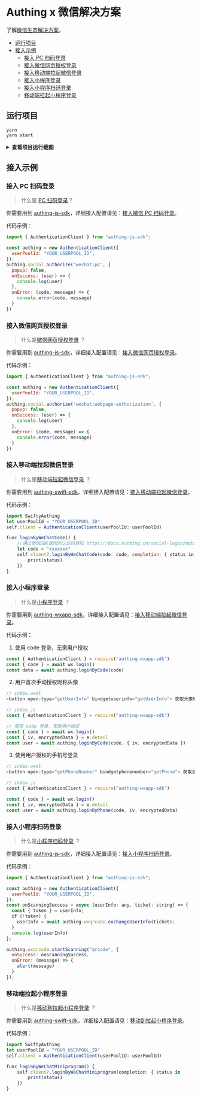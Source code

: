 # Authing x 微信解决方案

了解[微信生态解决方案](https://authing.cn/solution/wechat)。

- [运行项目](#运行项目)
- [接入示例](#接入示例)
  - [接入 PC 扫码登录](#接入-pc-扫码登录)
  - [接入微信网页授权登录](#接入微信网页授权登录)
  - [接入移动端拉起微信登录](#接入移动端拉起微信登录)
  - [接入小程序登录](#接入小程序登录)
  - [接入小程序扫码登录](#接入小程序扫码登录)
  - [移动端拉起小程序登录](#移动端拉起小程序登录)

## 运行项目

```
yarn
yarn start
```

<details>
<summary><strong>查看项目运行截图</strong></summary>

![](https://cdn.authing.cn/blog/20201115153530.png)

![](https://cdn.authing.cn/blog/20201115153548.png)

![](https://cdn.authing.cn/blog/20201115153610.png)
</details>

## 接入示例

### 接入 PC 扫码登录

> 什么是 [PC 扫码登录](https://developers.weixin.qq.com/doc/oplatform/Website_App/WeChat_Login/Wechat_Login.html)？

你需要用到 [authing-js-sdk](https://docs.authing.co/sdk/sdk-for-node/authentication/SocialAuthenticationClient.html)，详细接入配置请见：[接入微信 PC 扫码登录](https://docs.authing.co/social-login/web/wechat-pc.html)。

代码示例：

```javascript
import { AuthenticationClient } from "authing-js-sdk";

const authing = new AuthenticationClient({
  userPoolId: "YOUR_USERPOOL_ID",
});
authing.social.authorize('wechat:pc', {
  popup: false,
  onSuccess: (user) => {
    console.log(user)
  },
  onError: (code, message) => {
    console.error(code, message)
  }
})
```

### 接入微信网页授权登录

> 什么是[微信网页授权登录](https://developers.weixin.qq.com/doc/offiaccount/OA_Web_Apps/Wechat_webpage_authorization.html) ？

你需要用到 [authing-js-sdk](https://docs.authing.co/sdk/sdk-for-node/authentication/SocialAuthenticationClient.html)，详细接入配置请见：[接入微信网页授权登录](https://docs.authing.co/social-login/web/wechat-mp.html)。


代码示例：
```javascript
import { AuthenticationClient } from "authing-js-sdk";

const authing = new AuthenticationClient({
  userPoolId: "YOUR_USERPOOL_ID",
});
authing.social.authorize('wechat:webpage-authorization', {
  popup: false,
  onSuccess: (user) => {
    console.log(user)
  },
  onError: (code, message) => {
    console.error(code, message)
  }
})
```

### 接入移动端拉起微信登录

> 什么是[移动端拉起微信登录](https://developers.weixin.qq.com/doc/oplatform/Mobile_App/WeChat_Login/Development_Guide.html) ？

你需要用到 [authing-swift-sdk](https://docs.authing.co/sdk/sdk-for-swift.html)，详细接入配置请见：[接入移动端拉起微信登录](https://docs.authing.co/social-login/mobile/wechat.html)。

代码示例：
```javascript
import SwiftyAuthing
let userPoolId = "YOUR_USERPOOL_ID"
self.client = AuthenticationClient(userPoolId: userPoolId)

func loginByWeChatCode() {
    //通过微信SDK返回的认证码登陆 https://docs.authing.cn/social-login/mobile/wechat.html
    let code = "xxxxxxx"
    self.client?.loginByWeChatCode(code: code, completion: { status in
        print(status)
    })
}
```

### 接入小程序登录

> 什么是[小程序登录](https://developers.weixin.qq.com/miniprogram/dev/framework/open-ability/login.html) ？

你需要用到 [authing-wxapp-sdk](https://docs.authing.co/sdk/sdk-for-wxapp.html)，详细接入配置请见：[接入移动端拉起微信登录](https://docs.authing.co/social-login/miniprogram/miniprogram/)。

代码示例：

1. 使用 code 登录，无需用户授权

```javascript
const { AuthenticationClient } = require("authing-wxapp-sdk")
const { code } = await wx.login()
const data = await authing.loginByCode(code)
```

2. 用户首次手动授权昵称头像

```javascript
// index.wxml
<button open-type="getUserInfo" bindgetuserinfo="getUserInfo"> 获取头像昵称 </button>

// index.js
const { AuthenticationClient } = require("authing-wxapp-sdk")

// 使用 code 登录，无需用户授权
const { code } = await wx.login()
const { iv, encryptedData } = e.detail
const user = await authing.loginByCode(code, { iv, encryptedData })         
```

3. 使用用户授权的手机号登录

```javascript
// index.wxml
<button open-type="getPhoneNumber" bindgetphonenumber="getPhone"> 获取手机号 </button>

// index.js
const { AuthenticationClient } = require("authing-wxapp-sdk")

const { code } = await wx.login()
const { iv, encryptedData } = e.detail
const user = await authing.loginByPhone(code, iv, encryptedData)
```

### 接入小程序扫码登录

> 什么是[小程序扫码登录](https://authing.cn/verify) ？

你需要用到 [authing-js-sdk](https://docs.authing.co/sdk/sdk-for-node/authentication/QrCodeAuthenticationClient.html)，详细接入配置请见：[接入小程序扫码登录](https://docs.authing.co/scan-qrcode/wxapp-qrcode/)。

代码示例：

```javascript
import { AuthenticationClient } from "authing-js-sdk";

const authing = new AuthenticationClient({
  userPoolId: "YOUR_USERPOOL_ID",
});
const onScanningSuccess = async (userInfo: any, ticket: string) => {
  const { token } = userInfo;
  if (!token) {
    userInfo = await authing.wxqrcode.exchangeUserInfo(ticket);
  }
  console.log(userInfo)
};

authing.wxqrcode.startScanning("qrcode", {
  onSuccess: onScanningSuccess,
  onError: (message) => {
    alert(message)
  }
});
```

### 移动端拉起小程序登录

> 什么是[移动到拉起小程序登录](https://docs.authing.co/social-login/miniprogram/app2wxapp.html) ？

你需要用到 [authing-swift-sdk](https://docs.authing.co/sdk/sdk-for-swift.html)，详细接入配置请见：[移动到拉起小程序登录](https://docs.authing.co/social-login/miniprogram/app2wxapp.html)。

代码示例：
```javascript
import SwiftyAuthing
let userPoolId = "YOUR_USERPOOL_ID"
self.client = AuthenticationClient(userPoolId: userPoolId)

func loginByWeChatMiniprogram() {
    self.client?.loginByWeChatMiniprogram(completion: { status in
        print(status)
    })
}
```
